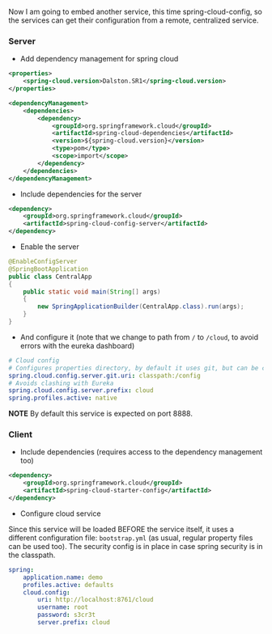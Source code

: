 Now I am going to embed another service, this time spring-cloud-config, so the services can get their configuration 
from a remote, centralized service.

### Server

* Add dependency management for spring cloud

```xml
<properties>
    <spring-cloud.version>Dalston.SR1</spring-cloud.version>
</properties>
```
```xml
<dependencyManagement>
    <dependencies>
        <dependency>
            <groupId>org.springframework.cloud</groupId>
            <artifactId>spring-cloud-dependencies</artifactId>
            <version>${spring-cloud.version}</version>
            <type>pom</type>
            <scope>import</scope>
        </dependency>
    </dependencies>
</dependencyManagement>
```

* Include dependencies for the server

```xml
<dependency>
    <groupId>org.springframework.cloud</groupId>
    <artifactId>spring-cloud-config-server</artifactId>
</dependency>
```

* Enable the server

```java
@EnableConfigServer
@SpringBootApplication
public class CentralApp
{
    public static void main(String[] args)
    {
        new SpringApplicationBuilder(CentralApp.class).run(args);
    }
}
```

* And configure it (note that we change to path from `/` to `/cloud`, to avoid errors with the eureka dashboard)

```yml
# Cloud config
# Configures properties directory, by default it uses git, but can be classpath:.., file://...
spring.cloud.config.server.git.uri: classpath:/config
# Avoids clashing with Eureka
spring.cloud.config.server.prefix: cloud
spring.profiles.active: native
```

**NOTE** By default this service is expected on port 8888.

### Client

* Include dependencies (requires access to the dependency management too)

```xml
<dependency>
    <groupId>org.springframework.cloud</groupId>
    <artifactId>spring-cloud-starter-config</artifactId>
</dependency>
```

* Configure cloud service

Since this service will be loaded BEFORE the service itself, it uses a different configuration file: `bootstrap.yml` 
(as usual, regular property files can be used too). The security config is in place in case spring security is in the
classpath.

```yml
spring:
    application.name: demo
    profiles.active: defaults
    cloud.config:
        uri: http://localhost:8761/cloud
        username: root
        password: s3cr3t
        server.prefix: cloud
```
